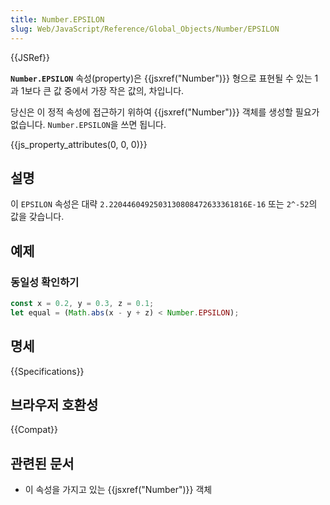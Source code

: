 ```yaml
---
title: Number.EPSILON
slug: Web/JavaScript/Reference/Global_Objects/Number/EPSILON
---
```


{{JSRef}}

**`Number.EPSILON`** 속성(property)은 {{jsxref("Number")}} 형으로 표현될 수 있는 1과 1보다 큰 값 중에서 가장 작은 값의, 차입니다.

당신은 이 정적 속성에 접근하기 위하여 {{jsxref("Number")}} 객체를 생성할 필요가 없습니다. `Number.EPSILON`을 쓰면 됩니다.

{{js_property_attributes(0, 0, 0)}}

## 설명

이 `EPSILON` 속성은 대략 `2.2204460492503130808472633361816E-16` 또는 `2^-52`의 값을 갖습니다.

## 예제

### 동일성 확인하기

```js
const x = 0.2, y = 0.3, z = 0.1;
let equal = (Math.abs(x - y + z) < Number.EPSILON);
```

## 명세

{{Specifications}}

## 브라우저 호환성

{{Compat}}

## 관련된 문서

- 이 속성을 가지고 있는 {{jsxref("Number")}} 객체
